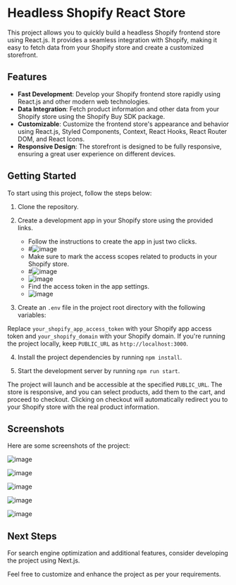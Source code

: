 # Headless Shopify React Store

This project allows you to quickly build a headless Shopify frontend store using React.js. It provides a seamless integration with Shopify, making it easy to fetch data from your Shopify store and create a customized storefront.

## Features

- **Fast Development**: Develop your Shopify frontend store rapidly using React.js and other modern web technologies.
- **Data Integration**: Fetch product information and other data from your Shopify store using the Shopify Buy SDK package.
- **Customizable**: Customize the frontend store's appearance and behavior using React.js, Styled Components, Context, React Hooks, React Router DOM, and React Icons.
- **Responsive Design**: The storefront is designed to be fully responsive, ensuring a great user experience on different devices.



## Getting Started

To start using this project, follow the steps below:

1. Clone the repository.

2. Create a development app in your Shopify store using the provided links.
   - Follow the instructions to create the app in just two clicks.
   - #![image](https://github.com/majdaleid/headless-shopify-react-store2/assets/34122653/cb51c9a0-4772-4920-8088-07cf708c9dc7)
   - Make sure to mark the access scopes related to products in your Shopify store.
   - #![image](https://github.com/majdaleid/headless-shopify-react-store2/assets/34122653/b41556be-29bf-4c20-b57a-b60c8a25ac1f)
   - ![image](https://github.com/majdaleid/headless-shopify-react-store2/assets/34122653/1c7af64e-f3b5-4b58-b42b-8f2d9a6d64c0)
   - Find the access token in the app settings.
   - ![image](https://github.com/majdaleid/headless-shopify-react-store2/assets/34122653/fbd11594-a2b5-46f9-b8c0-4a7b4ad670fd)
3. Create an `.env` file in the project root directory with the following variables:

Replace `your_shopify_app_access_token` with your Shopify app access token and `your_shopify_domain` with your Shopify domain. If you're running the project locally, keep `PUBLIC_URL` as `http://localhost:3000`.

4. Install the project dependencies by running `npm install`.

5. Start the development server by running `npm run start`.

The project will launch and be accessible at the specified `PUBLIC_URL`. The store is responsive, and you can select products, add them to the cart, and proceed to checkout. Clicking on checkout will automatically redirect you to your Shopify store with the real product information.

## Screenshots

Here are some screenshots of the project:


![image](https://github.com/majdaleid/headless-shopify-react-store2/assets/34122653/6d92f349-18c6-4ad3-b01c-9b59d08e21ef)

![image](https://github.com/majdaleid/headless-shopify-react-store2/assets/34122653/431afdf0-1393-4dfd-80d9-665eff238884)

![image](https://github.com/majdaleid/headless-shopify-react-store2/assets/34122653/60ff42f5-f4be-428e-9f92-ef1493d9b58c)

![image](https://github.com/majdaleid/headless-shopify-react-store2/assets/34122653/9f3b0245-e763-41f8-a4bd-5d905056f6db)

![image](https://github.com/majdaleid/headless-shopify-react-store2/assets/34122653/aa583873-20c2-496b-b26d-e68eed2d2bf0)

## Next Steps

For search engine optimization and additional features, consider developing the project using Next.js.

Feel free to customize and enhance the project as per your requirements.



